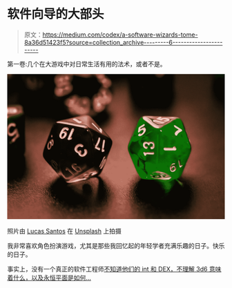 # 软件向导的大部头

> 原文：<https://medium.com/codex/a-software-wizards-tome-8a36d51423f5?source=collection_archive---------6----------------------->

第一卷:几个在大游戏中对日常生活有用的法术，或者不是。

![](img/cb3300ee5b5684e0a8836995b2be55a5.png)

照片由 [Lucas Santos](https://unsplash.com/@_staticvoid?utm_source=unsplash&utm_medium=referral&utm_content=creditCopyText) 在 [Unsplash](https://unsplash.com/s/photos/role-playing?utm_source=unsplash&utm_medium=referral&utm_content=creditCopyText) 上拍摄

我非常喜欢角色扮演游戏，尤其是那些我回忆起的年轻学者充满乐趣的日子。快乐的日子。

事实上，没有一个真正的软件工程师[不知道他们的 int 和 DEX，不理解 3d6 意味着什么，以及永恒平面是如何…](https://idioms.thefreedictionary.com/worth+their+salt)